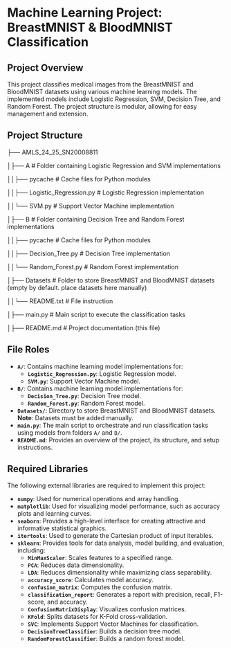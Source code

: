 # Machine Learning Project: BreastMNIST & BloodMNIST Classification

## Project Overview
This project classifies medical images from the BreastMNIST and BloodMNIST datasets using various machine learning models. The implemented models include Logistic Regression, SVM, Decision Tree, and Random Forest. The project structure is modular, allowing for easy management and extension.

## Project Structure
├── AMLS_24_25_SN20008811

│├── A 							# Folder containing Logistic Regression and SVM implementations 

││├── pycache 					# Cache files for Python modules 

││├── Logistic_Regression.py 	# Logistic Regression implementation 

││└── SVM.py 					# Support Vector Machine implementation 

│├── B 							# Folder containing Decision Tree and Random Forest implementations 

││├── pycache 					# Cache files for Python modules 

││├── Decision_Tree.py 			# Decision Tree implementation 

││└── Random_Forest.py 		# Random Forest implementation 

│├── Datasets 					# Folder to store BreastMNIST and BloodMNIST datasets (empty by default. place datasets here manually)

││└── README.txt				# File instruction

│├── main.py 					# Main script to execute the classification tasks 

│├── README.md 				# Project documentation (this file)


## File Roles
- **`A/`**: Contains machine learning model implementations for:
  - **`Logistic_Regression.py`**: Logistic Regression model.
  - **`SVM.py`**: Support Vector Machine model.
- **`B/`**: Contains machine learning model implementations for:
  - **`Decision_Tree.py`**: Decision Tree model.
  - **`Random_Forest.py`**: Random Forest model.
- **`Datasets/`**: Directory to store BreastMNIST and BloodMNIST datasets. **Note**: Datasets must be added manually.
- **`main.py`**: The main script to orchestrate and run classification tasks using models from folders `A/` and `B/`.
- **`README.md`**: Provides an overview of the project, its structure, and setup instructions.

## Required Libraries
The following external libraries are required to implement this project:
- **`numpy`**: Used for numerical operations and array handling.
- **`matplotlib`**: Used for visualizing model performance, such as accuracy plots and learning curves.
- **`seaborn`**: Provides a high-level interface for creating attractive and informative statistical graphics.
- **`itertools`**: Used to generate the Cartesian product of input iterables.
- **`sklearn`**: Provides tools for data analysis, model building, and evaluation, including:
  - **`MinMaxScaler`**: Scales features to a specified range.
  - **`PCA`**: Reduces data dimensionality.
  - **`LDA`**: Reduces dimensionality while maximizing class separability.
  - **`accuracy_score`**: Calculates model accuracy.
  - **`confusion_matrix`**: Computes the confusion matrix.
  - **`classification_report`**: Generates a report with precision, recall, F1-score, and accuracy.
  - **`ConfusionMatrixDisplay`**: Visualizes confusion matrices.
  - **`KFold`**: Splits datasets for K-Fold cross-validation.
  - **`SVC`**: Implements Support Vector Machines for classification.
  - **`DecisionTreeClassifier`**: Builds a decision tree model.
  - **`RandomForestClassifier`**: Builds a random forest model.
